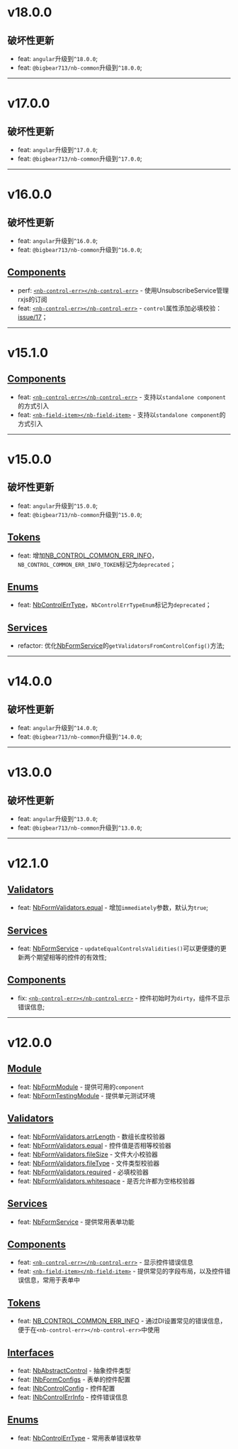 # v18.0.0
## 破坏性更新
- feat: `angular`升级到`^18.0.0`;
- feat: `@bigbear713/nb-common`升级到`^18.0.0`;
  
---

# v17.0.0
## 破坏性更新
- feat: `angular`升级到`^17.0.0`;
- feat: `@bigbear713/nb-common`升级到`^17.0.0`;
  
---

# v16.0.0
## 破坏性更新
- feat: `angular`升级到`^16.0.0`;
- feat: `@bigbear713/nb-common`升级到`^16.0.0`;

## [Components](https://github.com/bigBear713/nb-form/blob/main/projects/nb-form/README.CN.md#Components "Components")
- perf: [`<nb-control-err></nb-control-err>`](https://github.com/bigBear713/nb-form/blob/main/projects/nb-form/README.CN.md#nb-control-errnb-control-err "<nb-control-err></nb-control-err>") - 使用UnsubscribeService管理rxjs的订阅
- feat: [`<nb-control-err></nb-control-err>`](https://github.com/bigBear713/nb-form/blob/main/projects/nb-form/README.CN.md#nb-control-errnb-control-err "<nb-control-err></nb-control-err>") - `control`属性添加必填校验：[issue/17](https://github.com/bigBear713/nb-form/issues/17)；
  
---

# v15.1.0
## [Components](https://github.com/bigBear713/nb-form/blob/main/projects/nb-form/README.CN.md#Components "Components")
- feat: [`<nb-control-err></nb-control-err>`](https://github.com/bigBear713/nb-form/blob/main/projects/nb-form/README.CN.md#nb-control-errnb-control-err) - 支持以`standalone component`的方式引入
- feat: [`<nb-field-item></nb-field-item>`](https://github.com/bigBear713/nb-form/blob/main/projects/nb-form/README.CN.md#nb-field-itemnb-field-item) - 支持以`standalone component`的方式引入

---

# v15.0.0
## 破坏性更新
- feat: `angular`升级到`^15.0.0`; 
- feat: `@bigbear713/nb-common`升级到`^15.0.0`;

## [Tokens](https://github.com/bigBear713/nb-form/blob/main/projects/nb-form/README.CN.md#Tokens "Tokens")
- feat: 增加[NB_CONTROL_COMMON_ERR_INFO](https://github.com/bigBear713/nb-form/blob/main/projects/nb-form/README.CN.md#nb_control_common_err_info)，`NB_CONTROL_COMMON_ERR_INFO_TOKEN`标记为`deprecated`；

## [Enums](https://github.com/bigBear713/nb-form/blob/main/projects/nb-form/README.CN.md#Enums "Enums")
- feat: [NbControlErrType](https://github.com/bigBear713/nb-form/blob/main/projects/nb-form/README.CN.md#nbcontrolerrtype)，`NbControlErrTypeEnum`标记为`deprecated`；

## [Services](https://github.com/bigBear713/nb-form/blob/main/projects/nb-form/README.CN.md#Services "Services")
- refactor: 优化[NbFormService](https://github.com/bigBear713/nb-form/blob/main/projects/nb-form/README.CN.md#nbformservice "NbFormService")的`getValidatorsFromControlConfig()`方法;

---

# v14.0.0
## 破坏性更新
- feat: `angular`升级到`^14.0.0`;
- feat: `@bigbear713/nb-common`升级到`^14.0.0`;

---

# v13.0.0
## 破坏性更新
- feat: `angular`升级到`^13.0.0`;
- feat: `@bigbear713/nb-common`升级到`^13.0.0`;

---

# v12.1.0
## [Validators](https://github.com/bigBear713/nb-form/blob/main/projects/nb-form/README.CN.md#Validators "Validators")
- feat: [NbFormValidators.equal](https://github.com/bigBear713/nb-form/blob/main/projects/nb-form/README.CN.md#nbformvalidatorsequal "NbFormValidators.equal") - 增加`immediately`参数，默认为`true`; 

## [Services](https://github.com/bigBear713/nb-form/blob/main/projects/nb-form/README.CN.md#Services "Services")
- feat: [NbFormService](https://github.com/bigBear713/nb-form/blob/main/projects/nb-form/README.CN.md#nbformservice "NbFormService") - `updateEqualControlsValidities()`可以更便捷的更新两个期望相等的控件的有效性;

## [Components](https://github.com/bigBear713/nb-form/blob/main/projects/nb-form/README.CN.md#Components "Components")
- fix: [`<nb-control-err></nb-control-err>`](https://github.com/bigBear713/nb-form/blob/main/projects/nb-form/README.CN.md#nb-control-errnb-control-err "<nb-control-err></nb-control-err>") - 控件初始时为`dirty`，组件不显示错误信息;

---

# v12.0.0
## [Module](https://github.com/bigBear713/nb-form/blob/main/projects/nb-form/README.CN.md#Module "Module")
- feat: [NbFormModule](https://github.com/bigBear713/nb-form/blob/main/projects/nb-form/README.CN.md#nbformmodule) - 提供可用的`component`
- feat: [NbFormTestingModule](https://github.com/bigBear713/nb-form/blob/main/projects/nb-form/README.CN.md#nbformtestingmodule) - 提供单元测试环境

## [Validators](https://github.com/bigBear713/nb-form/blob/main/projects/nb-form/README.CN.md#Validators "Validators")
- feat: [NbFormValidators.arrLength](https://github.com/bigBear713/nb-form/blob/main/projects/nb-form/README.CN.md#nbformvalidatorsarrlength) - 数组长度校验器
- feat: [NbFormValidators.equal](https://github.com/bigBear713/nb-form/blob/main/projects/nb-form/README.CN.md#nbformvalidatorsequal) - 控件值是否相等校验器
- feat: [NbFormValidators.fileSize](https://github.com/bigBear713/nb-form/blob/main/projects/nb-form/README.CN.md#nbformvalidatorsfilesize) - 文件大小校验器
- feat: [NbFormValidators.fileType](https://github.com/bigBear713/nb-form/blob/main/projects/nb-form/README.CN.md#nbformvalidatorsfiletype) - 文件类型校验器
- feat: [NbFormValidators.required](https://github.com/bigBear713/nb-form/blob/main/projects/nb-form/README.CN.md#nbformvalidatorsrequired) - 必填校验器
- feat: [NbFormValidators.whitespace](https://github.com/bigBear713/nb-form/blob/main/projects/nb-form/README.CN.md#nbformvalidatorswhitespace) - 是否允许都为空格校验器

## [Services](https://github.com/bigBear713/nb-form/blob/main/projects/nb-form/README.CN.md#Services "Services")
- feat: [NbFormService](https://github.com/bigBear713/nb-form/blob/main/projects/nb-form/README.CN.md#nbformservice "NbFormService") - 提供常用表单功能

## [Components](https://github.com/bigBear713/nb-form/blob/main/projects/nb-form/README.CN.md#Components "Components")
- feat: [`<nb-control-err></nb-control-err>`](https://github.com/bigBear713/nb-form/blob/main/projects/nb-form/README.CN.md#nb-control-errnb-control-err "<nb-control-err></nb-control-err>") - 显示控件错误信息
- feat: [`<nb-field-item></nb-field-item>`](https://github.com/bigBear713/nb-form/blob/main/projects/nb-form/README.CN.md#nb-field-itemnb-field-item) - 提供常见的字段布局，以及控件错误信息，常用于表单中

## [Tokens](https://github.com/bigBear713/nb-form/blob/main/projects/nb-form/README.CN.md#Tokens "Tokens")
- feat: [NB_CONTROL_COMMON_ERR_INFO](https://github.com/bigBear713/nb-form/blob/main/projects/nb-form/README.CN.md#nb_control_common_err_info) - 通过DI设置常见的错误信息，便于在`<nb-control-err></nb-control-err>`中使用

## [Interfaces](https://github.com/bigBear713/nb-form/blob/main/projects/nb-form/README.CN.md#Interfaces "Interfaces")
- feat: [NbAbstractControl](https://github.com/bigBear713/nb-form/blob/main/projects/nb-form/README.CN.md#nbabstractcontrol) - 抽象控件类型
- feat: [INbFormConfigs](https://github.com/bigBear713/nb-form/blob/main/projects/nb-form/README.CN.md#inbcontrolconfig) - 表单的控件配置
- feat: [INbControlConfig](https://github.com/bigBear713/nb-form/blob/main/projects/nb-form/README.CN.md#inbcontrolerrinfo) - 控件配置
- feat: [INbControlErrInfo](https://github.com/bigBear713/nb-form/blob/main/projects/nb-form/README.CN.md#inbformconfigs) - 控件错误信息

## [Enums](https://github.com/bigBear713/nb-form/blob/main/projects/nb-form/README.CN.md#Enums "Enums")
- feat: [NbControlErrType](https://github.com/bigBear713/nb-form/blob/main/projects/nb-form/README.CN.md#nbcontrolerrtype) - 常用表单错误枚举
